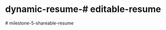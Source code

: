 # dynamic-resume-#   e d i t a b l e - r e s u m e  
 #   m i l e s t o n e - 5 - s h a r e a b l e - r e s u m e  
 